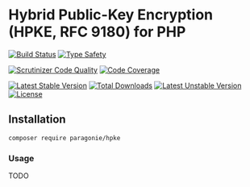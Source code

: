 # Hybrid Public-Key Encryption (HPKE, RFC 9180) for PHP

[![Build Status](https://github.com/paragonie/hpke-php/actions/workflows/test.yml/badge.svg)](https://github.com/paragonie/hpke-php/actions)
[![Type Safety](https://github.com/paragonie/hpke-php/actions/workflows/psalm.yml/badge.svg)](https://github.com/paragonie/hpke-php/actions)

[![Scrutinizer Code Quality](https://scrutinizer-ci.com/g/paragonie/hpke-php/badges/quality-score.png?b=master)](https://scrutinizer-ci.com/g/paragonie/hpke-php?branch=master)
[![Code Coverage](https://scrutinizer-ci.com/g/paragonie/hpke-php/badges/coverage.png?b=master)](https://scrutinizer-ci.com/g/hpke-php/hpke-php/?branch=master)

[![Latest Stable Version](https://poser.pugx.org/paragonie/hpke/v/stable)](https://packagist.org/packages/paragonie/hpke)
[![Total Downloads](https://poser.pugx.org/paragonie/hpke/downloads)](https://packagist.org/packages/paragonie/hpke)
[![Latest Unstable Version](https://poser.pugx.org/paragonie/hpke/v/unstable)](https://packagist.org/packages/paragonie/hpke)
[![License](https://poser.pugx.org/paragonie/hpke/license)](https://packagist.org/packages/paragonie/hpke)

## Installation

```terminal
composer require paragonie/hpke
```

### Usage

TODO

